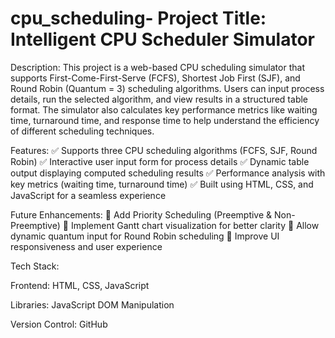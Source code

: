 # cpu_scheduling- Project Title: Intelligent CPU Scheduler Simulator

Description:
This project is a web-based CPU scheduling simulator that supports First-Come-First-Serve (FCFS), Shortest Job First (SJF), and Round Robin (Quantum = 3) scheduling algorithms. Users can input process details, run the selected algorithm, and view results in a structured table format. The simulator also calculates key performance metrics like waiting time, turnaround time, and response time to help understand the efficiency of different scheduling techniques.

Features:
✅ Supports three CPU scheduling algorithms (FCFS, SJF, Round Robin)
✅ Interactive user input form for process details
✅ Dynamic table output displaying computed scheduling results
✅ Performance analysis with key metrics (waiting time, turnaround time)
✅ Built using HTML, CSS, and JavaScript for a seamless experience

Future Enhancements:
🔹 Add Priority Scheduling (Preemptive & Non-Preemptive)
🔹 Implement Gantt chart visualization for better clarity
🔹 Allow dynamic quantum input for Round Robin scheduling
🔹 Improve UI responsiveness and user experience

Tech Stack:

Frontend: HTML, CSS, JavaScript

Libraries: JavaScript DOM Manipulation

Version Control: GitHub
